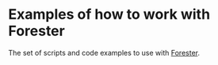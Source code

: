 # Examples of how to work with Forester 
The set of scripts and code examples to use with [Forester](https://github.com/besok/forester).


